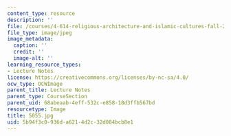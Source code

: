 ```yaml
---
content_type: resource
description: ''
file: /courses/4-614-religious-architecture-and-islamic-cultures-fall-2002/5b94f3c0936da6214d2c32d084bcb8e1_5055.jpg
file_type: image/jpeg
image_metadata:
  caption: ''
  credit: ''
  image-alt: ''
learning_resource_types:
- Lecture Notes
license: https://creativecommons.org/licenses/by-nc-sa/4.0/
ocw_type: OCWImage
parent_title: Lecture Notes
parent_type: CourseSection
parent_uid: 68abeaab-4eff-532c-e858-18d3ffb567bd
resourcetype: Image
title: 5055.jpg
uid: 5b94f3c0-936d-a621-4d2c-32d084bcb8e1
---
```

